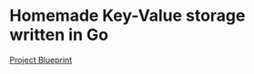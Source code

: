 # Homemade Key-Value storage written in Go

[Project Blueprint](https://docs.google.com/document/d/1nlWI7z_yUeaDETZcxd-OPn5jvd1l9CAl2SCkpZrbmak/edit?usp=sharing)
